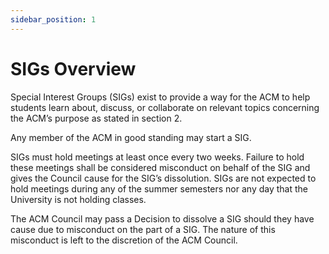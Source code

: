 ```yaml
---
sidebar_position: 1
---
```


# SIGs Overview

Special Interest Groups (SIGs) exist to provide a way for the ACM to help students learn about, discuss, or collaborate on relevant topics concerning the ACM’s purpose as stated in section 2.

Any member of the ACM in good standing may start a SIG.

SIGs must hold meetings at least once every two weeks. Failure to hold these meetings shall be considered misconduct on behalf of the SIG and gives the Council cause for the SIG’s dissolution.
SIGs are not expected to hold meetings during any of the summer semesters nor any day that the University is not holding classes.

The ACM Council may pass a Decision to dissolve a SIG should they have cause due to misconduct on the part of a SIG. The nature of this misconduct is left to the discretion of the ACM Council.
